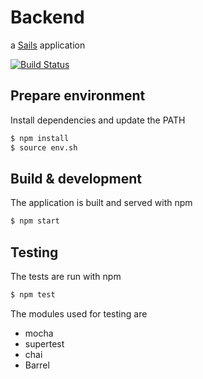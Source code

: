 # Backend

a [Sails](http://sailsjs.org) application

[![Build Status](https://travis-ci.org/Packebian/Backend-controller.svg?branch=master)](https://travis-ci.org/Packebian/Backend-controller)

## Prepare environment
Install dependencies and update the PATH
```sh
$ npm install
$ source env.sh
```

## Build & development
The application is built and served with npm
```sh
$ npm start
```

## Testing
The tests are run with npm
```sh
$ npm test
```

The modules used for testing are
- mocha
- supertest
- chai
- Barrel
